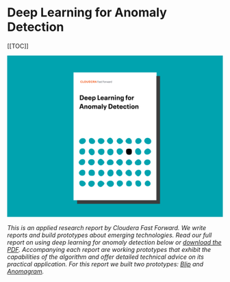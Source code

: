 <h1>Deep Learning for Anomaly Detection</h1>

[[TOC]]

![](figures/cover.png)

*This is an applied research report by Cloudera Fast Forward. We write reports and build prototypes about emerging technologies. Read our full report on using deep learning for anomaly detection below or [download the PDF](#). Accompanying each report are working prototypes that exhibit the capabilities of the algorithm and offer detailed technical advice on its practical application. For this report we built two prototypes: [Blip](https://blip.fastforwardlabs.com) and [Anomagram](https://anomagram.fastforwardlabs.com).*
 

